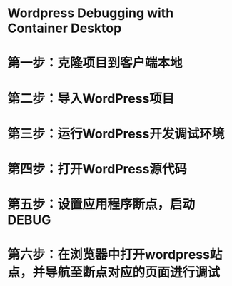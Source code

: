 # Wordpress Debugging with Container Desktop

# 第一步：克隆项目到客户端本地

# 第二步：导入WordPress项目

# 第三步：运行WordPress开发调试环境

# 第四步：打开WordPress源代码

# 第五步：设置应用程序断点，启动DEBUG

# 第六步：在浏览器中打开wordpress站点，并导航至断点对应的页面进行调试
